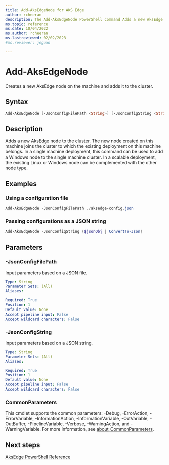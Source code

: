 ```yaml
---
title: Add-AksEdgeNode for AKS Edge
author: rcheeran
description: The Add-AksEdgeNode PowerShell command Adds a new AksEdge node to the cluster.
ms.topic: reference
ms.date: 10/04/2022
ms.author: rcheeran 
ms.lastreviewed: 02/02/2023
#ms.reviewer: jeguan

---
```


# Add-AksEdgeNode

Creates a new AksEdge node on the machine and adds it to the cluster.

## Syntax

```powershell
Add-AksEdgeNode [-JsonConfigFilePath <String>] [-JsonConfigString <String>] [<CommonParameters>]
```

## Description

Adds a new AksEdge node to the cluster. The new node created on this machine joins the cluster to
which the existing deployment on this machine belongs. In a single machine deployment, this command can be used to add a Windows node to the single machine cluster.
In a scalable deployment, the existing Linux or Windows node can be complemented with the other node type.


## Examples

### Using a configuration file

```powershell
Add-AksEdgeNode -JsonConfigFilePath ./aksedge-config.json
```

### Passing configurations as a JSON string

```powershell
Add-AksEdgeNode -JsonConfigString ($jsonObj | ConvertTo-Json)
```

## Parameters

### -JsonConfigFilePath

 Input parameters based on a JSON file.

```yaml
Type: String
Parameter Sets: (All)
Aliases:

Required: True
Position: 1
Default value: None
Accept pipeline input: False
Accept wildcard characters: False
```

### -JsonConfigString

Input parameters based on a JSON string.

```yaml
Type: String
Parameter Sets: (All)
Aliases:

Required: True
Position: 1
Default value: None
Accept pipeline input: False
Accept wildcard characters: False
```


### CommonParameters

This cmdlet supports the common parameters: -Debug, -ErrorAction, -ErrorVariable, -InformationAction, -InformationVariable, -OutVariable, -OutBuffer, -PipelineVariable, -Verbose, -WarningAction, and -WarningVariable. For more information, see [about_CommonParameters](https://go.microsoft.com/fwlink/?LinkID=113216).

## Next steps

[AksEdge PowerShell Reference](./index.md)
